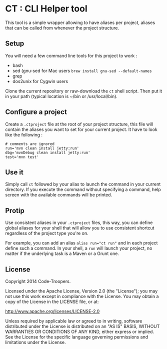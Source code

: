 CT : CLI Helper tool
==

This tool is a simple wrapper allowing to have aliases per project, aliases that can be called from whenever the project structure.

Setup
--
You will need a few command line tools for this project to work :

 * bash
 * sed (gnu-sed for Mac users `brew install gnu-sed --default-names`
 * grep
 * dos2unix for Cygwin users
 
Clone the current repository or raw-download the `ct` shell script. Then put it in your path (typical location is ~/bin or /usr/local/bin).

Configure a project
--
Create a `.ctproject` file at the root of your project structure, this file will contain the aliases you want to set for your current project.
It have to look like the following :

    # comments are ignored
    run='mvn clean install jetty:run'
    dbg='mvnDebug clean install jetty:run'
    test='mvn test'
    
Use it
--
Simply call `ct` followed by your alias to launch the command in your current directory. If you execute the command without specifying a command, help screen with the available commands will be printed.

Protip
--
Use consistent aliases in your `.ctproject` files, this way, you can define global aliases for your shell that will allow you to use consistent shortcut regardless of the project type you're on.

For example, you can add an alias `alias run="ct run"` and in each project define such a command. In your shell, a `run` will launch your project, no matter if the underlying task is a Maven or a Grunt one.

License
--
Copyright 2014 Code-Troopers.

Licensed under the Apache License, Version 2.0 (the "License"); you may not use this work except in compliance with the License. You may obtain a copy of the License in the LICENSE file, or at:

http://www.apache.org/licenses/LICENSE-2.0

Unless required by applicable law or agreed to in writing, software distributed under the License is distributed on an "AS IS" BASIS, WITHOUT WARRANTIES OR CONDITIONS OF ANY KIND, either express or implied. See the License for the specific language governing permissions and limitations under the License.
